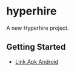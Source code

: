 # hyperhire

A new Hyperhire project.

## Getting Started

- [Link Apk Android](https://drive.google.com/file/d/1wAVcSdxrhKKuVDRpWbw0TtLsulLchtb5/view?usp=sharing)
